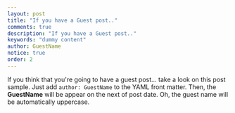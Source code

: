 ```yaml
---
layout: post
title: "If you have a Guest post.."
comments: true
description: "If you have a Guest post.."
keywords: "dummy content"
author: GuestName
notice: true
order: 2
---
```


If you think that you're going to have a guest post... take a look on this post sample. Just add `author: GuestName` to the YAML front matter. Then, the **GuestName** will be appear on the next of post date. Oh, the guest name will be automatically uppercase.
